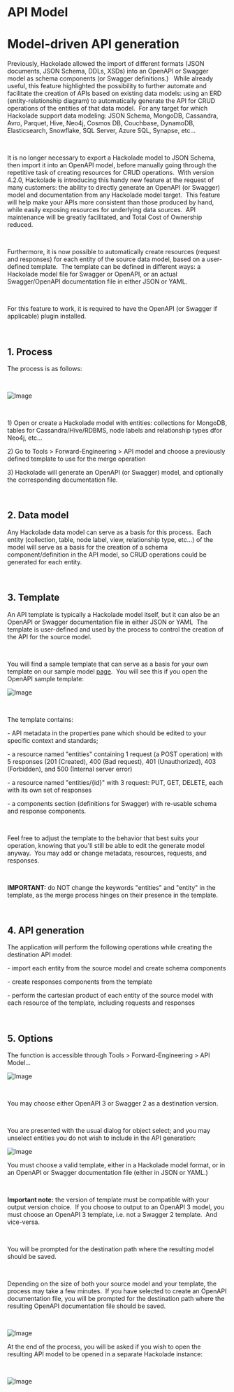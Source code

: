 # API Model

# Model-driven API generation

Previously, Hackolade allowed the import of different formats (JSON documents, JSON Schema, DDLs, XSDs) into an OpenAPI or Swagger model as schema components (or Swagger definitions.) &nbsp; While already useful, this feature highlighted the possibility to further automate and facilitate the creation of APIs based on existing data models: using an ERD (entity-relationship diagram) to automatically generate the API for CRUD operations of the entities of that data model.&nbsp; For any target for which Hackolade support data modeling: JSON Schema, MongoDB, Cassandra, Avro, Parquet, Hive, Neo4j, Cosmos DB, Couchbase, DynamoDB, Elasticsearch, Snowflake, SQL Server, Azure SQL, Synapse, etc...

&nbsp;

It is no longer necessary to export a Hackolade model to JSON Schema, then import it into an OpenAPI model, before manually going through the repetitive task of creating resources for CRUD operations.&nbsp; With version 4.2.0, Hackolade is introducing this handy new feature at the request of many customers: the ability to directly generate an OpenAPI (or Swagger) model and documentation from any Hackolade model target.&nbsp; This feature will help make your APIs more consistent than those produced by hand, while easily exposing resources for underlying data sources.&nbsp; API maintenance will be greatly facilitated, and Total Cost of Ownership reduced.

&nbsp;

Furthermore, it is now possible to automatically create resources (request and responses) for each entity of the source data model, based on a user-defined template.&nbsp; The template can be defined in different ways: a Hackolade model file for Swagger or OpenAPI, or an actual Swagger/OpenAPI documentation file in either JSON or YAML.

&nbsp;

For this feature to work, it is required to have the OpenAPI (or Swagger if applicable) plugin installed.

&nbsp;

## &#49;. Process

The process is as follows:

&nbsp;

![Image](<lib/API%20process.png>)

&nbsp;

&#49;) Open or create a Hackolade model with entities: collections for MongoDB, tables for Cassandra/Hive/RDBMS, node labels and relationship types dfor Neo4j, etc...

&#50;) Go to Tools \> Forward-Engineering \> API model and choose a previously defined template to use for the merge operation

&#51;) Hackolade will generate an OpenAPI (or Swagger) model, and optionally the corresponding documentation file.

&nbsp;

## &#50;. Data model

Any Hackolade data model can serve as a basis for this process.&nbsp; Each entity (collection, table, node label, view, relationship type, etc...) of the model will serve as a basis for the creation of a schema component/definition in the API model, so CRUD operations could be generated for each entity.

&nbsp;

## &#51;. Template&nbsp;

An API template is typically a Hackolade model itself, but it can also be an OpenAPI or Swagger documentation file in either JSON or YAML&nbsp; The template is user-defined and used by the process to control the creation of the API for the source model.

&nbsp;

You will find a sample template that can serve as a basis for your own template on our sample model [page](<https://hackolade.com/samplemodels.html> "target=\"\_blank\"").&nbsp; You will see this if you open the OpenAPI sample template:

![Image](<lib/API%20template.png>)

&nbsp;

The template contains:

\- API metadata in the properties pane which should be edited to your specific context and standards;

\- a resource named "entities" containing 1 request (a POST operation) with 5 responses (201 (Created), 400 (Bad request), 401 (Unauthorized), 403 (Forbidden), and 500 (Internal server error)

\- a resource named "entities/{id}" with 3 request: PUT, GET, DELETE, each with its own set of responses

\- a components section (definitions for Swagger) with re-usable schema and response components.

&nbsp;

Feel free to adjust the template to the behavior that best suits your operation, knowing that you'll still be able to edit the generate model anyway.&nbsp; You may add or change metadata, resources, requests, and responses.

&nbsp;

**IMPORTANT:** do NOT change the keywords "entities" and "entity" in the template, as the merge process hinges on their presence in the template.

&nbsp;

## &#52;. API generation

The application will perform the following operations while creating the destination API model:

\- import each entity from the source model and create schema components

\- create responses components from the template

\- perform the cartesian product of each entity of the source model with each resource of the template, including requests and responses

&nbsp;

## &#53;. Options

The function is accessible through Tools \> Forward-Engineering \> API Model...

![Image](<lib/API%20model%20menu.png>)

&nbsp;

You may choose either OpenAPI 3 or Swagger 2 as a destination version.

&nbsp;

You are presented with the usual dialog for object select; and you may unselect entities you do not wish to include in the API generation:&nbsp;

![Image](<lib/API%20entity%20selection.png>)

You must choose a valid template, either in a Hackolade model format, or in an OpenAPI or Swagger documentation file (either in JSON or YAML.) &nbsp;

&nbsp;

**Important note:** the version of template must be compatible with your output version choice.&nbsp; If you choose to output to an OpenAPI 3 model, you must choose an OpenAPI 3 template, i.e. not a Swagger 2 template.&nbsp; And vice-versa.

&nbsp;

You will be prompted for the destination path where the resulting model should be saved.

&nbsp;

Depending on the size of both your source model and your template, the process may take a few minutes.&nbsp; If you have selected to create an OpenAPI documentation file, you will be prompted for the destination path where the resulting OpenAPI documentation file should be saved.

&nbsp;

![Image](<lib/API%20doc%20generation%20info%20dialog.png>)

At the end of the process, you will be asked if you wish to open the resulting API model to be opened in a separate Hackolade instance:

&nbsp;

![Image](<lib/API%20model%20generation%20success%20dialog.png>)

